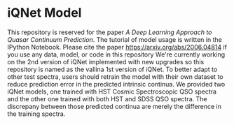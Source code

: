 # iQNet Model
This repository is reserved for the paper *A Deep Learning Approach to Quasar Continuum Prediction*. The tutorial of model usage is written in the IPython Notebook.
Please cite the paper https://arxiv.org/abs/2006.04814 if you use any data, model, or code in this repository
We're currently working on the 2nd version of iQNet implemented with new upgrades so this repository is named as the vallina 1st version of iQNet. To better adapt to other test spectra, users should retrain the model with their own dataset to reduce prediction error in the predicted intrinsic continua.
We provided two iQNet models, one trained with HST Cosmic Spectroscopic QSO spectra and the other one trained with both HST and SDSS QSO spectra. The discrepany between those predicted continua are merely the difference in the training spectra.
